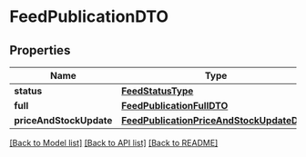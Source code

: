 # FeedPublicationDTO

## Properties
Name | Type | Description | Notes
------------ | ------------- | ------------- | -------------
**status** | [**FeedStatusType**](FeedStatusType.md) |  | [optional] 
**full** | [**FeedPublicationFullDTO**](FeedPublicationFullDTO.md) |  | [optional] 
**priceAndStockUpdate** | [**FeedPublicationPriceAndStockUpdateDTO**](FeedPublicationPriceAndStockUpdateDTO.md) |  | [optional] 

[[Back to Model list]](../README.md#documentation-for-models) [[Back to API list]](../README.md#documentation-for-api-endpoints) [[Back to README]](../README.md)


